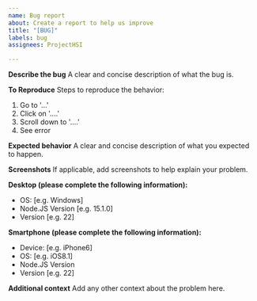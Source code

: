 ```yaml
---
name: Bug report
about: Create a report to help us improve
title: "[BUG]"
labels: bug
assignees: ProjectHSI

---
```


**Describe the bug**
A clear and concise description of what the bug is.

**To Reproduce**
Steps to reproduce the behavior:
1. Go to '...'
2. Click on '....'
3. Scroll down to '....'
4. See error

**Expected behavior**
A clear and concise description of what you expected to happen.

**Screenshots**
If applicable, add screenshots to help explain your problem.

**Desktop (please complete the following information):**
 - OS: [e.g. Windows]
 - Node.JS Version [e.g. 15.1.0]
 - Version [e.g. 22]

**Smartphone (please complete the following information):**
 - Device: [e.g. iPhone6]
 - OS: [e.g. iOS8.1]
 - Node.JS Version
 - Version [e.g. 22]

**Additional context**
Add any other context about the problem here.
